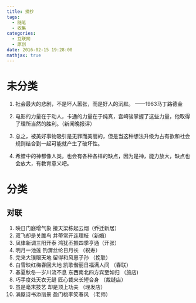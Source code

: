 ```yaml
---
title: 摘抄
tags:
  - 随笔
  - 收集
categories:
  - 互联网
  - 原创
date: 2016-02-15 19:28:00
mathjax: true
---
```

# 未分类
1. 社会最大的悲剧，不是坏人嚣张，而是好人的沉默。 ——1963马丁路德金

2. 电影的力量在于动人，卡通的力量在于纯真，宫崎骏掌握了这些力量，他取得了理所当然的胜利。（新闻晚报评）

3. 总之，被美好事物吸引是无罪而美丽的，但是当这种想法升级为占有欲和社会规则结合到一起可能就产生了破坏性。 

4. 希腊中的神都像人类，也会有各种各样的缺点，因为是神，能力放大，缺点也会放大，有教育意义吧。

# 分类
## 对联
1. 映日门庭增气象 接天梁栋起云烟（乔迁新居）
2. 双飞却是关雎鸟 并蒂常开连理枝（新婚） 
3. 凤律新调三阳开泰 鸿犹丕振四季亨通（开张）
4. 明月一池莲 钓渭丝纶日月长 （祝寿）
5. 完来大璞眼天地 留得和风惠子孙 （挽联）
6. 白雪映红梅春回大地 凯歌偕丽日福满人间 （春联）
7. 春夏秋冬一岁川流不息 东西南北四方宾至如归 （旅店)
8. 巧手度处天衣无缝 匠心裁来长短合身 （裁缝店）
9. 虽是毫末技艺 却是顶上功夫 （理发店）
10. 满屋诗书添丽景 盈门桃李笑春风 （老师）